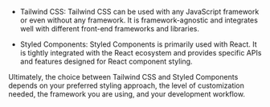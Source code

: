 - Tailwind CSS: Tailwind CSS can be used with any JavaScript framework or even without any framework. It is framework-agnostic and integrates well with different front-end frameworks and libraries.

- Styled Components: Styled Components is primarily used with React. It is tightly integrated with the React ecosystem and provides specific APIs and features designed for React component styling.

Ultimately, the choice between Tailwind CSS and Styled Components depends on your preferred styling approach, the level of customization needed, the framework you are using, and your development workflow.